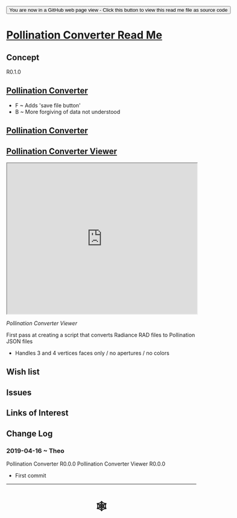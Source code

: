 <span style=display:none; >[You are now in a GitHub source code view - click this link to view Read Me file as a web page](http://www.ladybug.tools/spider/index.html#sandbox/pollination-converter/README.md "View file as a web page." ) </span>

<div><input type=button onclick="window.location.href='https://github.com/ladybug-tools/spider/tree/master/sandbox/pollination-converter/README.md'"
value="You are now in a GitHub web page view - Click this button to view this read me file as source code" ><div>

# [Pollination Converter Read Me]( #sandbox/pollination-converter/README.md )


## Concept

R0.1.0
## [Pollination Converter]( http://www.ladybug.tools/spider/sandbox/pollination-converter/r0/pollination-converter-0-0-0.html )

* F ~ Adds 'save file button'
* B ~ More forgiving of data not understood

## [Pollination Converter]( http://www.ladybug.tools/spider/sandbox/pollination-converter/r0/pollination-converter-0-0-0.html )

## [Pollination Converter Viewer]( http://www.ladybug.tools/spider/sandbox/pollination-converter/r0/pollination-model-viewer-pc.html )


<iframe class=iframeReadMe src=http://www.ladybug.tools/spider/sandbox/pollination-converter/r0/## [Pollination Converter]( http://www.ladybug.tools/spider/sandbox/pollination-converter/r0/pollination-model-viewer-pc.html ).html width=100% height=400px >Iframes are not displayed on github.com</iframe>

_Pollination Converter Viewer_

First pass at creating a script that converts Radiance RAD files to Pollination JSON files
* Handles 3 and 4 vertices faces only / no apertures / no colors

## Wish list


## Issues



## Links of Interest



## Change Log

### 2019-04-16 ~ Theo

Pollination Converter R0.0.0
Pollination Converter Viewer R0.0.0

* First commit


***

# <center title="hello!" ><a href=javascript:window.scrollTo(0,0); style=text-decoration:none; > &#x1f578; </a></center>



